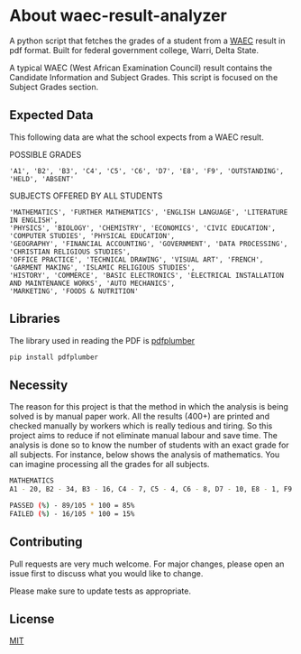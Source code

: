 # About waec-result-analyzer


A python script that fetches the grades of a student from a [WAEC](https://www.waecdirect.org/) result in pdf format.
Built for federal government college, Warri, Delta State. 

A typical WAEC (West African Examination Council) result contains the Candidate Information and Subject Grades. This script is focused on the Subject Grades section.

## Expected Data
This following data are what the school expects from a WAEC result.

POSSIBLE GRADES

    'A1', 'B2', 'B3', 'C4', 'C5', 'C6', 'D7', 'E8', 'F9', 'OUTSTANDING', 'HELD', 'ABSENT'

SUBJECTS OFFERED BY ALL STUDENTS

    'MATHEMATICS', 'FURTHER MATHEMATICS', 'ENGLISH LANGUAGE', 'LITERATURE IN ENGLISH',
    'PHYSICS', 'BIOLOGY', 'CHEMISTRY', 'ECONOMICS', 'CIVIC EDUCATION', 'COMPUTER STUDIES', 'PHYSICAL EDUCATION',
    'GEOGRAPHY', 'FINANCIAL ACCOUNTING', 'GOVERNMENT', 'DATA PROCESSING', 'CHRISTIAN RELIGIOUS STUDIES',
    'OFFICE PRACTICE', 'TECHNICAL DRAWING', 'VISUAL ART', 'FRENCH', 'GARMENT MAKING', 'ISLAMIC RELIGIOUS STUDIES',
    'HISTORY', 'COMMERCE', 'BASIC ELECTRONICS', 'ELECTRICAL INSTALLATION AND MAINTENANCE WORKS', 'AUTO MECHANICS',
    'MARKETING', 'FOODS & NUTRITION'


## Libraries

The library used in reading the PDF is [pdfplumber](https://github.com/jsvine/pdfplumber)

```bash
pip install pdfplumber
```
## Necessity
The reason for this project is that the method in which the analysis is being solved is by manual paper work. All the results (400+) are printed and checked manually by workers which is really tedious and tiring. So this project aims to reduce if not eliminate manual labour and save time. The analysis is done so to know the number of students with an exact grade for all subjects.
For instance, below shows the analysis of mathematics. You can imagine processing all the grades for all subjects.
```bash
MATHEMATICS
A1 - 20, B2 - 34, B3 - 16, C4 - 7, C5 - 4, C6 - 8, D7 - 10, E8 - 1, F9 - 2, HELD - 3, ABSENT - 0

PASSED (%) - 89/105 * 100 = 85%
FAILED (%) - 16/105 * 100 = 15%
```


## Contributing
Pull requests are very much welcome. For major changes, please open an issue first to discuss what you would like to change.

Please make sure to update tests as appropriate.

## License
[MIT](https://choosealicense.com/licenses/mit/)